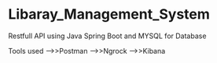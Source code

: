 # Libaray_Management_System
Restfull API using Java Spring Boot and MYSQL for Database

Tools used 
    -->>Postman
    -->>Ngrock
    -->>Kibana
